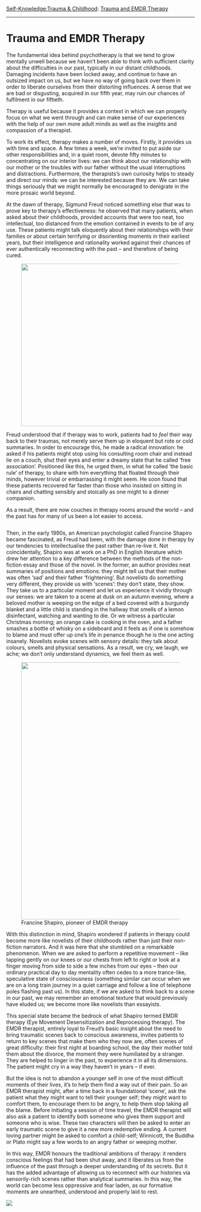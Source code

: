 [Self-Knowledge:](https://www.theschooloflife.com/thebookoflife/category/self-knowledge/)[Trauma & Childhood](https://www.theschooloflife.com/thebookoflife/category/self-knowledge/trauma-childhood/): [Trauma and EMDR Therapy](https://www.theschooloflife.com/thebookoflife/trauma-and-emdr-therapy/)

* * *

# Trauma and EMDR Therapy

The fundamental idea behind psychotherapy is that we tend to grow mentally unwell because we haven’t been able to think with sufficient clarity about the difficulties in our past, typically in our distant childhoods. Damaging incidents have been locked away, and continue to have an outsized impact on us, but we have no way of going back over them in order to liberate ourselves from their distorting influences. A sense that we are bad or disgusting, acquired in our fifth year, may ruin our chances of fulfilment in our fiftieth.

Therapy is useful because it provides a context in which we can properly focus on what we went through and can make sense of our experiences with the help of our own more adult minds as well as the insights and compassion of a therapist.

To work its effect, therapy makes a number of moves. Firstly, it provides us with time and space. A few times a week, we’re invited to put aside our other responsibilities and, in a quiet room, devote fifty minutes to concentrating on our interior lives: we can think about our relationship with our mother or the troubles with our father without the usual interruptions and distractions. Furthermore, the therapists’s own curiosity helps to steady and direct our minds: we can be interested because they are. We can take things seriously that we might normally be encouraged to denigrate in the more prosaic world beyond.

At the dawn of therapy, Sigmund Freud noticed something else that was to prove key to therapy’s effectiveness: he observed that many patients, when asked about their childhoods, provided accounts that were too neat, too intellectual, too distanced from the emotion contained in events to be of any use. These patients might talk eloquently about their relationships with their families or about certain terrifying or disorienting moments in their earliest years, but their intelligence and rationality worked against their chances of ever authentically reconnecting with the past – and therefore of being cured.

<figure class="aligncenter is-resized"><img src="https://www.theschooloflife.com/thebookoflife/wp-content/uploads/2020/09/file-1024x678.jpg" alt="" class="wp-image-25000" width="656" height="434" srcset="https://www.theschooloflife.com/thebookoflife/wp-content/uploads/2020/09/file-1024x678.jpg 1024w, https://www.theschooloflife.com/thebookoflife/wp-content/uploads/2020/09/file-1000x662.jpg 1000w, https://www.theschooloflife.com/thebookoflife/wp-content/uploads/2020/09/file-768x508.jpg 768w, https://www.theschooloflife.com/thebookoflife/wp-content/uploads/2020/09/file.jpg 1600w" sizes="(max-width: 656px) 100vw, 656px"></figure>

Freud understood that if therapy was to work, patients had to _feel_ their way back to their traumas, not merely serve them up in eloquent but rote or cold summaries. In order to encourage this, he made a radical innovation: he asked if his patients might stop using his consulting room chair and instead lie on a couch, shut their eyes and enter a dreamy state that he called ‘free association’. Positioned like this, he urged them, in what he called ‘the basic rule’ of therapy, to share with him everything that floated through their minds, however trivial or embarrassing it might seem. He soon found that these patients recovered far faster than those who insisted on sitting in chairs and chatting sensibly and stoically as one might to a dinner companion.&nbsp;

As a result, there are now couches in therapy rooms around the world – and the past has for many of us been a lot easier to access.

<figure class="aligncenter"><img src="https://www.theschooloflife.com/thebookoflife/wp-content/uploads/2020/09/freud-couch-1536x864.jpg" alt="" class="wp-image-25004" srcset="https://www.theschooloflife.com/thebookoflife/wp-content/uploads/2020/09/freud-couch-1536x864.jpg 908w, https://www.theschooloflife.com/thebookoflife/wp-content/uploads/2020/09/freud-couch-1536x864-768x432.jpg 768w" sizes="(max-width: 908px) 100vw, 908px"></figure>

Then, in the early 1990s, an American psychologist called Francine Shapiro became fascinated, as Freud had been, with the damage done in therapy by our tendencies to intellectualise the past rather than re-live it. Not coincidentally, Shapiro was at work on a PhD in English literature which drew her attention to a key difference between the methods of the non-fiction essay and those of the novel. In the former, an author provides neat summaries of positions and emotions: they might tell us that their mother was often ‘sad’ and their father ‘frightening’. But novelists do something very different, they provide us with ‘scenes’: they don’t state, they show. They take us to a particular moment and let us experience it vividly through our senses: we are taken to a scene at dusk on an autumn evening, where a beloved mother is weeping on the edge of a bed covered with a burgundy blanket and a little child is standing in the hallway that smells of a lemon disinfectant, watching and wanting to die. Or we witness a particular Christmas morning; an orange cake is cooking in the oven, and a father smashes a bottle of whisky on a sideboard and it feels as if one is somehow to blame and must offer up one’s life in penance though he is the one acting insanely. Novelists evoke scenes with sensory details: they talk about colours, smells and physical sensations. As a result, we cry, we laugh, we ache; we don’t only understand dynamics, we feel them as well.

<figure class="aligncenter is-resized"><img src="https://www.theschooloflife.com/thebookoflife/wp-content/uploads/2020/09/merlin_157749123_281e777a-dba2-4dcc-9a73-cc915452df22-articleLarge.jpg" alt="" class="wp-image-25002" width="458" height="687"><figcaption>Francine Shapiro, pioneer of EMDR therapy</figcaption></figure>

With this distinction in mind, Shapiro wondered if patients in therapy could become more like novelists of their childhoods rather than just their non-fiction narrators. And it was here that she stumbled on a remarkable phenomenon. When we are asked to perform a repetitive movement – like tapping gently on our knees or our chests from left to right or look at a finger moving from side to side a few inches from our eyes – then our ordinary practical day to day mentality often cedes to a more trance-like, speculative state of consciousness (something similar can occur when we are on a long train journey in a quiet carriage and follow a line of telephone poles flashing past us). In this state, if we are asked to think back to a scene in our past, we may remember an emotional texture that would previously have eluded us; we become more like novelists than essayists.

This special state became the bedrock of what Shapiro termed EMDR therapy (Eye Movement Desensitization and Reprocessing therapy). The EMDR therapist, entirely loyal to Freud’s basic insight about the need to bring traumatic scenes back to conscious awareness, invites patients to return to key scenes that make them who they now are, often scenes of great difficulty: their first night at boarding school, the day their mother told them about the divorce, the moment they were humiliated by a stranger. They are helped to linger in the past, to experience it in all its dimensions. The patient might cry in a way they haven’t in years – if ever.&nbsp;

But the idea is not to abandon a younger self in one of the most difficult moments of their lives, it’s to help them find a way out of their pain. So an EMDR therapist might, after a time back in a foundational ‘scene’, ask the patient what they might want to tell their younger self; they might want to comfort them, to encourage them to be angry, to help them stop taking all the blame. Before initiating a session of time travel, the EMDR therapist will also ask a patient to identify both someone who gives them support and someone who is wise. These two characters will then be asked to enter an early traumatic scene to give it a new more redemptive ending. A current loving partner might be asked to comfort a child-self; Winnicott, the Buddha or Plato might say a few words to an angry father or weeping mother.

In this way, EMDR honours the traditional ambitions of therapy: it renders conscious feelings that had been shut away, and it liberates us from the influence of the past through a deeper understanding of its secrets. But it has the added advantage of allowing us to reconnect with our histories via sensorily-rich scenes rather than analytical summaries. In this way, the world can become less oppressive and fear laden, as our formative moments are unearthed, understood and properly laid to rest.

[![](https://img.youtube.com/vi/HNdMHuwvF_M/0.jpg)](https://www.youtube.com/embed/HNdMHuwvF_M '')
  
  
